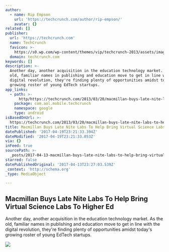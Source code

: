 ```yaml
---
author:
  - name: Rip Empson
    url: 'https://techcrunch.com/author/rip-empson/'
    avatar: {}
related: []
publisher:
  url: 'https://techcrunch.com'
  name: TechCrunch
  favicon: >-
    https://s0.wp.com/wp-content/themes/vip/techcrunch-2013/assets/images/favicon.ico
  domain: techcrunch.com
keywords: []
description: >-
  Another day, another acquisition in the education technology market. As the
  old, familiar names in publishing and education move to get in line with the
  digital revolution, they're finding plenty of opportunities amidst today's
  growing roster of young EdTech startups.
app_links:
  - path: >-
      http/https://techcrunch.com/2013/03/20/macmillan-buys-late-nite-labs-to-help-bring-virtual-science-labs-to-higher-ed/
    package: com.aol.mobile.techcrunch
    namespace: google
    type: android
isBasedOnUrl: >-
  https://techcrunch.com/2013/03/20/macmillan-buys-late-nite-labs-to-help-bring-virtual-science-labs-to-higher-ed/
title: Macmillan Buys Late Nite Labs To Help Bring Virtual Science Labs To Higher Ed
datePublished: '2017-04-19T23:21:33.394Z'
dateModified: '2017-04-19T23:21:33.053Z'
via: {}
inFeed: true
sourcePath: >-
  _posts/2017-04-13-macmillan-buys-late-nite-labs-to-help-bring-virtual-science.md
starred: false
datePublishedOriginal: '2017-04-13T23:27:03.539Z'
_context: 'http://schema.org'
_type: MediaObject

---
```

<article style=""><h1>Macmillan Buys Late Nite Labs To Help Bring Virtual Science Labs To Higher Ed</h1><p>Another day, another acquisition in the education technology market. As the old, familiar names in publishing and education move to get in line with the digital revolution, they're finding plenty of opportunities amidst today's growing roster of young EdTech startups.</p><img src="https://tctechcrunch2011.files.wordpress.com/2013/03/screen-shot-2013-03-20-at-6-24-12-am.png?w=327&amp;h=143&amp;crop=1" /></article>